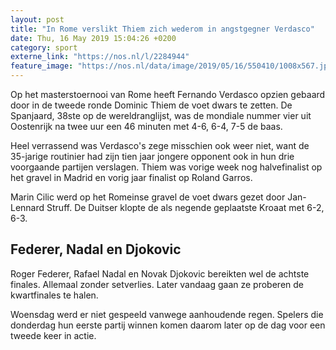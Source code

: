 ```yaml
---
layout: post
title: "In Rome verslikt Thiem zich wederom in angstgegner Verdasco"
date: Thu, 16 May 2019 15:04:26 +0200
category: sport
externe_link: "https://nos.nl/l/2284944"
feature_image: "https://nos.nl/data/image/2019/05/16/550410/1008x567.jpg"
---
```


<p>Op het masterstoernooi van Rome heeft Fernando Verdasco opzien gebaard door in de tweede ronde Dominic Thiem de voet dwars te zetten. De Spanjaard, 38ste op de wereldranglijst, was de mondiale nummer vier uit Oostenrijk na twee uur een 46 minuten met 4-6, 6-4, 7-5 de baas.</p>
<p>Heel verrassend was Verdasco's zege misschien ook weer niet, want de 35-jarige routinier had zijn tien jaar jongere opponent ook in hun drie voorgaande partijen verslagen. Thiem was vorige week nog halvefinalist op het gravel in Madrid en vorig jaar finalist op Roland Garros.</p>
<p>Marin Cilic werd op het Romeinse gravel de voet dwars gezet door Jan-Lennard Struff. De Duitser klopte de als negende geplaatste Kroaat met 6-2, 6-3.</p>
<h2>Federer, Nadal en Djokovic</h2>
<p>Roger Federer, Rafael Nadal en Novak Djokovic bereikten wel de achtste finales. Allemaal zonder setverlies. Later vandaag gaan ze proberen de kwartfinales te halen.</p>
<p>Woensdag werd er niet gespeeld vanwege aanhoudende regen. Spelers die donderdag hun eerste partij winnen komen daarom later op de dag voor een tweede keer in actie.</p>
